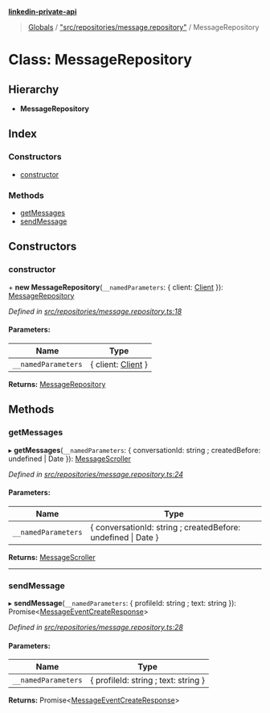 **[linkedin-private-api](../README.md)**

> [Globals](../globals.md) / ["src/repositories/message.repository"](../modules/_src_repositories_message_repository_.md) / MessageRepository

# Class: MessageRepository

## Hierarchy

* **MessageRepository**

## Index

### Constructors

* [constructor](_src_repositories_message_repository_.messagerepository.md#constructor)

### Methods

* [getMessages](_src_repositories_message_repository_.messagerepository.md#getmessages)
* [sendMessage](_src_repositories_message_repository_.messagerepository.md#sendmessage)

## Constructors

### constructor

\+ **new MessageRepository**(`__namedParameters`: { client: [Client](_src_core_client_.client.md)  }): [MessageRepository](_src_repositories_message_repository_.messagerepository.md)

*Defined in [src/repositories/message.repository.ts:18](https://github.com/dmitriy-qua/linkedin-private-api/blob/0548fcd/src/repositories/message.repository.ts#L18)*

#### Parameters:

Name | Type |
------ | ------ |
`__namedParameters` | { client: [Client](_src_core_client_.client.md)  } |

**Returns:** [MessageRepository](_src_repositories_message_repository_.messagerepository.md)

## Methods

### getMessages

▸ **getMessages**(`__namedParameters`: { conversationId: string ; createdBefore: undefined \| Date  }): [MessageScroller](_src_scrollers_message_scroller_.messagescroller.md)

*Defined in [src/repositories/message.repository.ts:24](https://github.com/dmitriy-qua/linkedin-private-api/blob/0548fcd/src/repositories/message.repository.ts#L24)*

#### Parameters:

Name | Type |
------ | ------ |
`__namedParameters` | { conversationId: string ; createdBefore: undefined \| Date  } |

**Returns:** [MessageScroller](_src_scrollers_message_scroller_.messagescroller.md)

___

### sendMessage

▸ **sendMessage**(`__namedParameters`: { profileId: string ; text: string  }): Promise<[MessageEventCreateResponse](../interfaces/_src_entities_message_create_response_entity_.messageeventcreateresponse.md)\>

*Defined in [src/repositories/message.repository.ts:28](https://github.com/dmitriy-qua/linkedin-private-api/blob/0548fcd/src/repositories/message.repository.ts#L28)*

#### Parameters:

Name | Type |
------ | ------ |
`__namedParameters` | { profileId: string ; text: string  } |

**Returns:** Promise<[MessageEventCreateResponse](../interfaces/_src_entities_message_create_response_entity_.messageeventcreateresponse.md)\>
